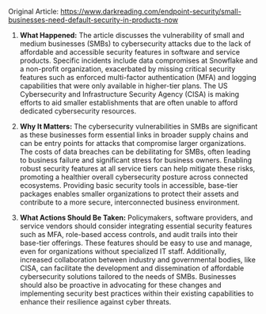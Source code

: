 Original Article: https://www.darkreading.com/endpoint-security/small-businesses-need-default-security-in-products-now

1. **What Happened:**
The article discusses the vulnerability of small and medium businesses (SMBs) to cybersecurity attacks due to the lack of affordable and accessible security features in software and service products. Specific incidents include data compromises at Snowflake and a non-profit organization, exacerbated by missing critical security features such as enforced multi-factor authentication (MFA) and logging capabilities that were only available in higher-tier plans. The US Cybersecurity and Infrastructure Security Agency (CISA) is making efforts to aid smaller establishments that are often unable to afford dedicated cybersecurity resources.

2. **Why It Matters:**
The cybersecurity vulnerabilities in SMBs are significant as these businesses form essential links in broader supply chains and can be entry points for attacks that compromise larger organizations. The costs of data breaches can be debilitating for SMBs, often leading to business failure and significant stress for business owners. Enabling robust security features at all service tiers can help mitigate these risks, promoting a healthier overall cybersecurity posture across connected ecosystems. Providing basic security tools in accessible, base-tier packages enables smaller organizations to protect their assets and contribute to a more secure, interconnected business environment.

3. **What Actions Should Be Taken:**
Policymakers, software providers, and service vendors should consider integrating essential security features such as MFA, role-based access controls, and audit trails into their base-tier offerings. These features should be easy to use and manage, even for organizations without specialized IT staff. Additionally, increased collaboration between industry and governmental bodies, like CISA, can facilitate the development and dissemination of affordable cybersecurity solutions tailored to the needs of SMBs. Businesses should also be proactive in advocating for these changes and implementing security best practices within their existing capabilities to enhance their resilience against cyber threats.